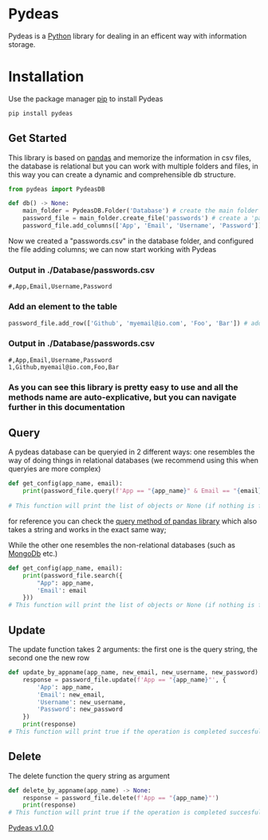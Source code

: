 # Pydeas
Pydeas is a [Python](https://www.python.org/) library for dealing in an efficent way with information storage.

# Installation 
Use the package manager [pip](https://pip.pypa.io/en/stable) to install Pydeas
```bash
pip install pydeas
```


## Get Started
This library is based on [pandas](https://github.com/pandas-dev/pandas) and memorize the information in csv files, the database is relational but you can work with multiple folders and files, in this way you can create a dynamic and comprehensible db structure.

```python
from pydeas import PydeasDB

def db() -> None:
    main_folder = PydeasDB.Folder('Database') # create the main folder in the current folder
    password_file = main_folder.create_file('passwords') # create a 'passwords' file in the main folder
    password_file.add_columns(['App', 'Email', 'Username', 'Password']) # add the column to the table of the file
```

Now we created a "passwords.csv" in the database folder, and configured the file adding columns; we can now start working with Pydeas

### Output in ./Database/passwords.csv
```csv
#,App,Email,Username,Password
```


### Add an element to the table
```python
password_file.add_row(['Github', 'myemail@io.com', 'Foo', 'Bar']) # add a row to the table of the file
```

### Output in ./Database/passwords.csv
```csv
#,App,Email,Username,Password
1,Github,myemail@io.com,Foo,Bar
```

### As you can see this library is pretty easy to use and all the methods name are auto-explicative, but you can navigate further in this documentation

## Query
A pydeas database can be queryied in 2 different ways:
one resembles the way of doing things in relational databases
(we recommend using this when queryies are more complex)

```python
def get_config(app_name, email):
    print(password_file.query(f'App == "{app_name}" & Email == "{email}"'))
        
# This function will print the list of objects or None (if nothing is found)
```
for reference you can check the [query method of pandas library](https://sparkbyexamples.com/pandas/pandas-dataframe-query-examples/) which also takes a string and works in the exact same way;

While the other one resembles the non-relational databases (such as [MongoDb](https://www.mongodb.com/) etc.) 
```python
def get_config(app_name, email):
    print(password_file.search({
        "App": app_name,
        'Email': email
    }))
# This function will print the list of objects or None (if nothing is found)
```
## Update
The update function takes 2 arguments: the first one is the query string, the second one the new row 
```python
def update_by_appname(app_name, new_email, new_username, new_password) -> None:
    response = password_file.update(f'App == "{app_name}"', {
        'App': app_name,
        'Email': new_email,
        'Username': new_username,
        'Password': new_password
    })
    print(response)
# This function will print true if the operation is completed succesfully
```

## Delete
The delete function the query string as argument 
```python
def delete_by_appname(app_name) -> None:
    response = password_file.delete(f'App == "{app_name}"')
    print(response)
# This function will print true if the operation is completed succesfully
```
[Pydeas v1.0.0](https://pypi.org/project/pydeas/)
